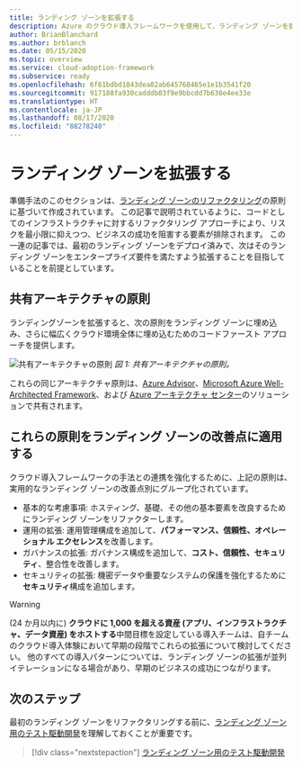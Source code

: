 ```yaml
---
title: ランディング ゾーンを拡張する
description: Azure のクラウド導入フレームワークを使用して、ランディング ゾーンを拡張します。
author: BrianBlanchard
ms.author: brblanch
ms.date: 05/15/2020
ms.topic: overview
ms.service: cloud-adoption-framework
ms.subservice: ready
ms.openlocfilehash: 6f61bdbd1843dea82ab645768465e1e1b3541f20
ms.sourcegitcommit: 917188fa930cadddb03f9e9bbcdd7b630e4ee33e
ms.translationtype: HT
ms.contentlocale: ja-JP
ms.lasthandoff: 08/17/2020
ms.locfileid: "88278240"
---
```

# <a name="expand-your-landing-zone"></a>ランディング ゾーンを拡張する

準備手法のこのセクションは、[ランディング ゾーンのリファクタリング](../landing-zone/refactor.md)の原則に基づいて作成されています。 この記事で説明されているように、コードとしてのインフラストラクチャに対するリファクタリング アプローチにより、リスクを最小限に抑えつつ、ビジネスの成功を阻害する要素が排除されます。 この一連の記事では、最初のランディング ゾーンをデプロイ済みで、次はそのランディング ゾーンをエンタープライズ要件を満たすよう拡張することを目指していることを前提としています。

## <a name="shared-architecture-principles"></a>共有アーキテクチャの原則

ランディングゾーンを拡張すると、次の原則をランディング ゾーンに埋め込み、さらに幅広くクラウド環境全体に埋め込むためのコードファースト アプローチを提供します。

![共有アーキテクチャの原則](../../_images/ready/shared-principles.png)
_図 1: 共有アーキテクチャの原則。_

これらの同じアーキテクチャ原則は、[Azure Advisor](/azure/advisor/advisor-overview)、[Microsoft Azure Well-Architected Framework](/azure/architecture/framework)、および [Azure アーキテクチャ センター](/azure/architecture)のソリューションで共有されます。

## <a name="applying-these-principles-to-your-landing-zone-improvements"></a>これらの原則をランディング ゾーンの改善点に適用する

クラウド導入フレームワークの手法との連携を強化するために、上記の原則は、実用的なランディング ゾーンの改善点別にグループ化されています。

- 基本的な考慮事項: ホスティング、基礎、その他の基本要素を改良するためにランディング ゾーンをリファクターします。
- 運用の拡張: 運用管理構成を追加して、**パフォーマンス、信頼性、オペレーショナル エクセレンス**を改善します。
- ガバナンスの拡張: ガバナンス構成を追加して、**コスト、信頼性、セキュリティ**、整合性を改善します。
- セキュリティの拡張: 機密データや重要なシステムの保護を強化するために**セキュリティ**構成を追加します。

> [!WARNING]
> (24 か月以内に) **クラウドに 1,000 を超える資産 (アプリ、インフラストラクチャ、データ資産) をホストする**中間目標を設定している導入チームは、自チームのクラウド導入体験において早期の段階でこれらの拡張について検討してください。 他のすべての導入パターンについては、ランディング ゾーンの拡張が並列イテレーションになる場合があり、早期のビジネスの成功につながります。

## <a name="next-steps"></a>次のステップ

最初のランディング ゾーンをリファクタリングする前に、[ランディング ゾーン用のテスト駆動開発](./test-driven-development.md)を理解しておくことが重要です。

> [!div class="nextstepaction"]
> [ランディング ゾーン用のテスト駆動開発](./test-driven-development.md)